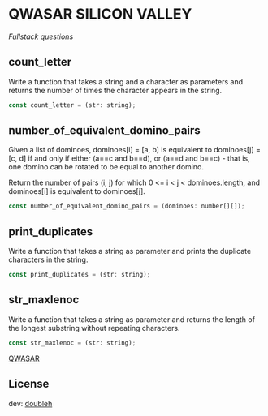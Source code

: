 # QWASAR SILICON VALLEY

_Fullstack questions_

## count_letter

Write a function that takes a string and a character as parameters and returns the number of times the character appears in the string.

```js
const count_letter = (str: string);
```

## number_of_equivalent_domino_pairs

Given a list of dominoes, dominoes[i] = [a, b] is equivalent to dominoes[j] = [c, d] if and only if either (a==c and b==d), or (a==d and b==c) - that is, one domino can be rotated to be equal to another domino.

Return the number of pairs (i, j) for which 0 <= i < j < dominoes.length, and dominoes[i] is equivalent to dominoes[j].

```js
const number_of_equivalent_domino_pairs = (dominoes: number[][]);
```

## print_duplicates

Write a function that takes a string as parameter and prints the duplicate characters in the string.

```js
const print_duplicates = (str: string);
```

## str_maxlenoc

Write a function that takes a string as parameter and returns the length of the longest substring without repeating characters.

```js
const str_maxlenoc = (str: string);
```

[QWASAR](https://www.qwasar.io/)

<!-- build by doubleh -->

## License

dev: [doubleh](https://github.com/devdoubleh)
